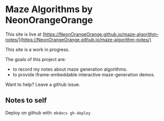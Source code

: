 # Maze Algorithms by NeonOrangeOrange

This site is live at [https://NeonOrangeOrange.github.io/maze-algorithm-notes/](https://NeonOrangeOrange.github.io/maze-algorithm-notes/)

This site is a work in progress. 

The goals of this project are:
- to record my notes about maze generation algorithms.
- to provide iframe-embeddable interactive maze-generation demos.

Want to help? Leave a github issue.


## Notes to self

Deploy on github with: `mkdocs gh-deploy`

